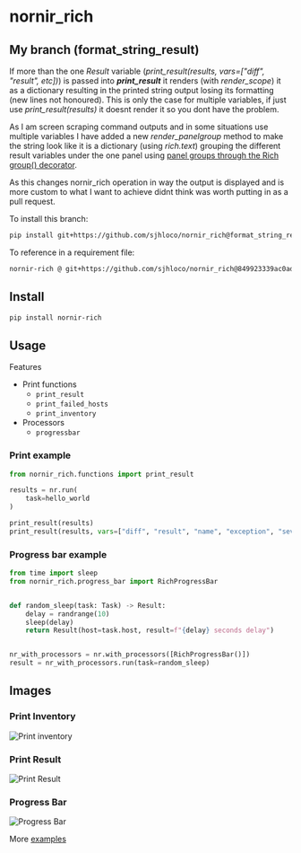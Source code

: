# nornir_rich

## My branch (format_string_result)

If more than the one *Result* variable (*print_result(results, vars=["diff", "result", etc])*) is passed into ***print_result*** it renders (with *render_scope*) it as a dictionary resulting in the printed string output losing its formatting (new lines not honoured). This is only the case for multiple variables, if just use *print_result(results)* it doesnt render it so you dont have the problem.

As I am screen scraping command outputs and in some situations use multiple variables I have added a new *render_panelgroup* method to make the string look like it is a dictionary (using *rich.text*) grouping the different result variables under the one panel using [panel groups through the Rich group() decorator](https://rich.readthedocs.io/en/stable/group.html).

As this changes nornir_rich operation in way the output is displayed and is more custom to what I want to achieve didnt think was worth putting in as a pull request.

To install this branch:

```bash
pip install git+https://github.com/sjhloco/nornir_rich@format_string_result
```

To reference in a requirement file:

```bash
nornir-rich @ git+https://github.com/sjhloco/nornir_rich@849923339ac0ade999059b7cd2a28890dfcaf4b2
```

## Install

```bash
pip install nornir-rich
```

## Usage

Features

- Print functions
  - `print_result`
  - `print_failed_hosts`
  - `print_inventory`
- Processors
  - `progressbar`


### Print example

```python
from nornir_rich.functions import print_result

results = nr.run(
    task=hello_world
)

print_result(results)
print_result(results, vars=["diff", "result", "name", "exception", "severity_level"])
```

### Progress bar example

```python
from time import sleep
from nornir_rich.progress_bar import RichProgressBar


def random_sleep(task: Task) -> Result:
    delay = randrange(10)
    sleep(delay)
    return Result(host=task.host, result=f"{delay} seconds delay")


nr_with_processors = nr.with_processors([RichProgressBar()])
result = nr_with_processors.run(task=random_sleep)
```


## Images

### Print Inventory

![Print inventory](docs/imgs/print_inventory.png)

### Print Result

![Print Result](docs/imgs/print_result.png)

### Progress Bar

![Progress Bar](docs/imgs/progressbar.png)


More [examples](docs/imgs/print_functions.ipynb)
